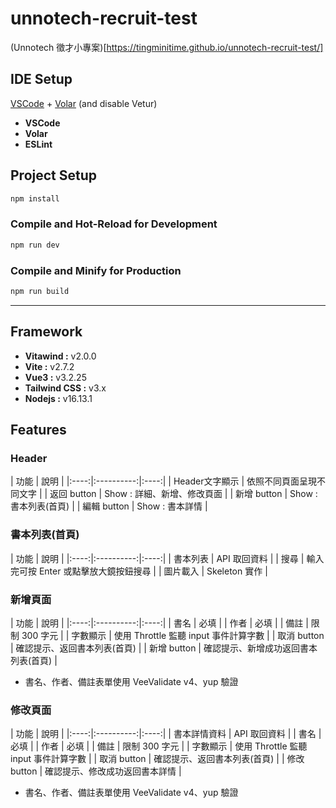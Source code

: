 # unnotech-recruit-test

(Unnotech 徵才小專案)[https://tingminitime.github.io/unnotech-recruit-test/]

## IDE Setup

[VSCode](https://code.visualstudio.com/) + [Volar](https://marketplace.visualstudio.com/items?itemName=Vue.volar) (and disable Vetur)

- **VSCode**
- **Volar**
- **ESLint**

## Project Setup

```sh
npm install
```

### Compile and Hot-Reload for Development

```sh
npm run dev
```

### Compile and Minify for Production

```sh
npm run build
```

---

## Framework
- **Vitawind :** v2.0.0
- **Vite :** v2.7.2
- **Vue3 :** v3.2.25
- **Tailwind CSS :** v3.x
- **Nodejs :** v16.13.1

## Features
### Header
| 功能 | 說明 |
|:----:|:----------:|:----:|
| Header文字顯示 | 依照不同頁面呈現不同文字 |
| 返回 button | Show : 詳細、新增、修改頁面 |
| 新增 button | Show : 書本列表(首頁) |
| 編輯 button | Show : 書本詳情 |

### 書本列表(首頁)
| 功能 | 說明 |
|:----:|:----------:|:----:|
| 書本列表 | API 取回資料 |
| 搜尋 | 輸入完可按 Enter 或點擊放大鏡按鈕搜尋 |
| 圖片載入 | Skeleton 實作 |

### 新增頁面
| 功能 | 說明 |
|:----:|:----------:|:----:|
| 書名 | 必填 |
| 作者 | 必填 |
| 備註 | 限制 300 字元 |
| 字數顯示 | 使用 Throttle 監聽 input 事件計算字數 |
| 取消 button | 確認提示、返回書本列表(首頁) |
| 新增 button | 確認提示、新增成功返回書本列表(首頁) |

* 書名、作者、備註表單使用 VeeValidate v4、yup 驗證

### 修改頁面
| 功能 | 說明 |
|:----:|:----------:|:----:|
| 書本詳情資料 | API 取回資料 |
| 書名 | 必填 |
| 作者 | 必填 |
| 備註 | 限制 300 字元 |
| 字數顯示 | 使用 Throttle 監聽 input 事件計算字數 |
| 取消 button | 確認提示、返回書本列表(首頁) |
| 修改 button | 確認提示、修改成功返回書本詳情 |

* 書名、作者、備註表單使用 VeeValidate v4、yup 驗證



